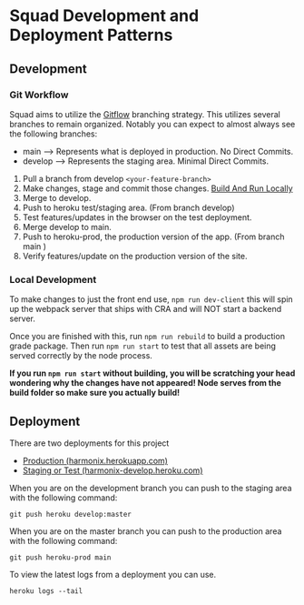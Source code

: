 # Squad Development and Deployment Patterns

## Development

### Git Workflow

Squad aims to utilize the [Gitflow](https://datasift.github.io/gitflow/IntroducingGitFlow.html) branching strategy. This utilizes several branches to remain organized.
Notably you can expect to almost always see the following branches:

- main --> Represents what is deployed in production. No Direct Commits.
- develop --> Represents the staging area. Minimal Direct Commits.

1. Pull a branch from develop `<your-feature-branch>`
2. Make changes, stage and commit those changes. [Build And Run Locally](#Local-Development)
3. Merge to develop.
4. Push to heroku test/staging area. (From branch develop)
5. Test features/updates in the browser on the test deployment.
6. Merge develop to main.
7. Push to heroku-prod, the production version of the app. (From branch main )
8. Verify features/update on the production version of the site.

### Local Development

To make changes to just the front end use, `npm run dev-client` this will spin up the webpack server that ships with CRA and will NOT start a backend server.

Once you are finished with this, run `npm run rebuild` to build a production grade package. Then run `npm run start` to test that all assets are being served correctly by the node process.

**If you run `npm run start` without building, you will be scratching your head wondering why the changes have not appeared! Node serves from the build folder so make sure you actually build!**

## Deployment

There are two deployments for this project

- [Production (harmonix.herokuapp.com)](https://harmonix.herokuapp.com)
- [Staging or Test (harmonix-develop.heroku.com)](https://harmonix-develop.herokuapp.com)

When you are on the development branch you can push to the staging area with the following command:

```
git push heroku develop:master
```

When you are on the master branch you can push to the production area with the following command:

```
git push heroku-prod main
```

To view the latest logs from a deployment you can use.

```
heroku logs --tail
```
